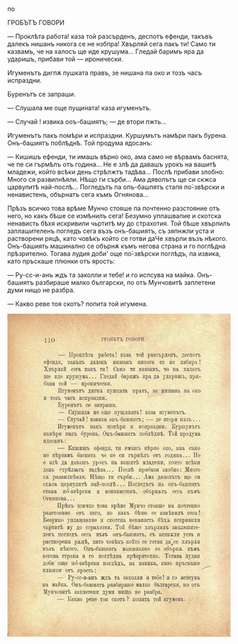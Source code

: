 ﻿по

ГРОБЪТЪ ГОВОРИ

— Проклѣта работа! каза той разсърденъ, деспотъ ефенди, такъвъ далекъ нишанъ никога се не нзбпра! Хвърляй сега пакъ ти! Само ти казвамъ, че на халосъ ще иде крушума... Гледай баримъ яра да ударишъ, прибави той — иронически.

Игуменътъ дигпѫ пушката правъ, зе нишана па око и тозъ часъ испраздни.

Буренътъ се запраши.

— Слушала ме още пущината! каза игуменътъ.

— Случай ! извика ооъ-башиятъ; — де втори пжть...

Игуменътъ пакъ помѣри и испраздни. Куршумътъ намѣри пакъ бурена. Онъ-башиятъ поблѣднѣ. Той продума ядосанъ:

— Кишишъ ефенди, ти имашъ вѣрно око, ама само не вѣрвамъ баснята, че пе си гърмѣлъ отъ година... Не е злѣ да давашъ урокъ на вашитѣ младежи, който всѣки день стрѣлжтъ тадѣва... Послѣ прибави злобно: Много ся развилнѣяли. Нѣщо ги сърби... Ама дяволътъ ще си скжса царвулитѣ най-послѣ... Погледътъ па опъ-башпятъ стапя по́-звѣрски и ненавистенъ, обърнатъ сега къмъ Огнянова...

Прѣзъ всичко това врѣме Мунчо стояше па почтенно разстояние отъ него, но какъ бѣше се измѣнилъ сега! Безумно уплашвапие и скотска ненависть бѣхя искривили чьртитѣ му до страхотия. Той бѣше хвърлилъ заплашителенъ погледъ сега възъ онъ-башиятъ, съ зяпнжли уста и растворени ряцѣ, като човѣкъ който се готви даЧе хвърли възъ нѣкого. Онъ-башиять машинално се обърнѫ къмъ негова страна и го поглѣдна прѣзрително. Тогава лудия доби' още по́-звѣрски поглѣдъ, па извика, като пръскаше плюнки отъ ярость:

— Ру-сс-и-анъ ждъ та заколли и тебе! и го испсува на майка. Онъ-башиятъ разбираше малко български, по отъ Мунчовитѣ заплетени думи нищо не разбра.

— Какво реве тоя скотъ? попита той игумена.

![original](../images/127.jpg)

